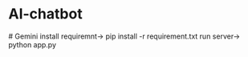 # AI-chatbot
#   G e m i n i 
install requiremnt-> pip install -r requirement.txt
run server-> python app.py
